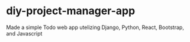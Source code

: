 # diy-project-manager-app

Made a simple Todo web app utelizing Django, Python, React, Bootstrap, and Javascript
